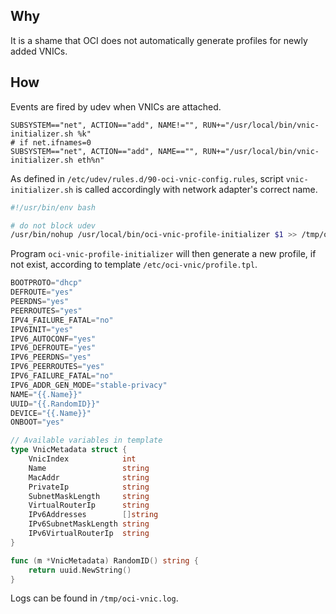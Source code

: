 ## Why

It is a shame that OCI does not automatically generate profiles for newly added VNICs.

## How

Events are fired by udev when VNICs are attached.

```
SUBSYSTEM=="net", ACTION=="add", NAME!="", RUN+="/usr/local/bin/vnic-initializer.sh %k"
# if net.ifnames=0
SUBSYSTEM=="net", ACTION=="add", NAME=="", RUN+="/usr/local/bin/vnic-initializer.sh eth%n"
```

As defined in `/etc/udev/rules.d/90-oci-vnic-config.rules`, script `vnic-initializer.sh` is called accordingly with network adapter's correct name.

```bash
#!/usr/bin/env bash

# do not block udev
/usr/bin/nohup /usr/local/bin/oci-vnic-profile-initializer $1 >> /tmp/oci-vnic.log
```

Program `oci-vnic-profile-initializer` will then generate a new profile, if not exist, according to template `/etc/oci-vnic/profile.tpl`.

```go
BOOTPROTO="dhcp"
DEFROUTE="yes"
PEERDNS="yes"
PEERROUTES="yes"
IPV4_FAILURE_FATAL="no"
IPV6INIT="yes"
IPV6_AUTOCONF="yes"
IPV6_DEFROUTE="yes"
IPV6_PEERDNS="yes"
IPV6_PEERROUTES="yes"
IPV6_FAILURE_FATAL="no"
IPV6_ADDR_GEN_MODE="stable-privacy"
NAME="{{.Name}}"
UUID="{{.RandomID}}"
DEVICE="{{.Name}}"
ONBOOT="yes"
```

```go
// Available variables in template
type VnicMetadata struct {
	VnicIndex            int
	Name                 string
	MacAddr              string
	PrivateIp            string
	SubnetMaskLength     string
	VirtualRouterIp      string
	IPv6Addresses        []string
	IPv6SubnetMaskLength string
	IPv6VirtualRouterIp  string
}

func (m *VnicMetadata) RandomID() string {
	return uuid.NewString()
}
```

Logs can be found in `/tmp/oci-vnic.log`.

